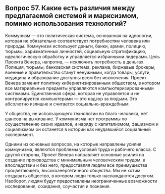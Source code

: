 ## Вопрос 57. Какие есть различия между предлагаемой системой и марксизмом, помимо использования технологий?

Коммунизм — это политическая система, основанная на идеологии, которая не обязательно соответствует потребностям человека или природы. Коммунизм использует деньги, банки, армии, полицию, тюрьмы, харизматичных личностей, социальную стратификацию, идеологическую обработку и управляется избранными лидерами. Цель Проекта Венера, напротив, — исключить потребность в деньгах. Полиция, тюрьмы, банковская система, реклама, биржевые брокеры, военные и правительство станут ненужными, когда товары, услуги, медицина и образование доступны всем без исключения. Проект Венера заменит политику кибернетизированным обществом, в котором все материальные предметы управляются компьютеризированными системами. Единственная сфера, которая не управляется и не контролируется компьютерами — это надзор за людьми. Это абсолютно излишне и считается социально-враждебным.

У общества, не использующего технологии во благо человека, нет шансов на выживание. У коммунизма нет программы по осуществлению своих идеалов, и наряду с капитализмом, фашизмом и социализмом он останется в истории как неудавшийся социальный эксперимент.

Одними из основных вопросов, на которые направлены усилия коммунизма, являются проблемы условий труда и рабочего класса. С другой стороны, Проект Венера направляет основные усилия на создание производства с минимальным человеческим трудом, а впоследствии и без него, предоставляя людям все преимущества процветающего, высокоэнергетичного общества. Мы не хотим создавать общество, в котором люди только наслаждаются досугом. Наоборот, людям будут предоставлены неограниченные возможности исследования, созидания, соучастия и познания.